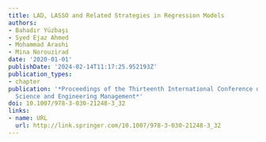 ```yaml
---
title: LAD, LASSO and Related Strategies in Regression Models
authors:
- Bahadır Yüzbaşı
- Syed Ejaz Ahmed
- Mohammad Arashi
- Mina Norouzirad
date: '2020-01-01'
publishDate: '2024-02-14T11:17:25.952193Z'
publication_types:
- chapter
publication: '*Proceedings of the Thirteenth International Conference on Management
  Science and Engineering Management*'
doi: 10.1007/978-3-030-21248-3_32
links:
- name: URL
  url: http://link.springer.com/10.1007/978-3-030-21248-3_32
---
```

